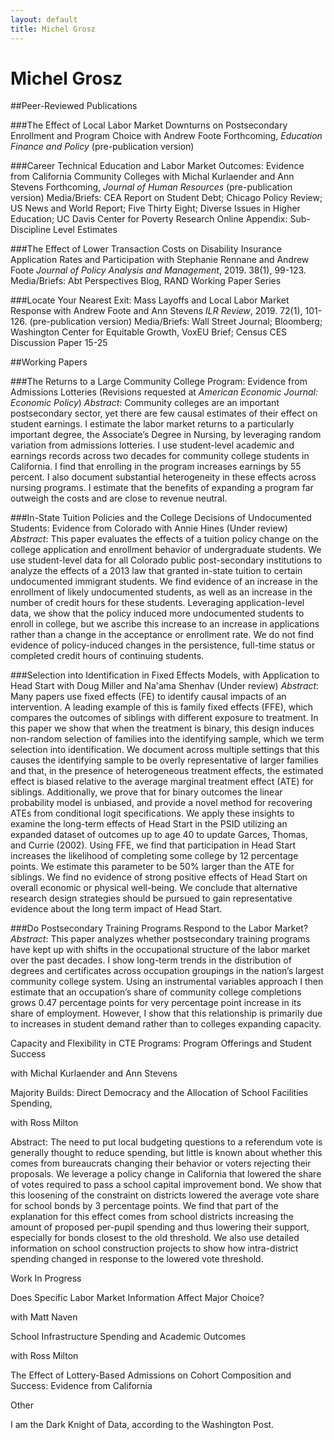 ```yaml
---
layout: default
title: Michel Grosz
---
```

<div class="blurb">
	<h1>Michel Grosz</h1>
</div><!-- /.blurb -->



##Peer-Reviewed Publications

###The Effect of Local Labor Market Downturns on Postsecondary Enrollment and Program Choice
with Andrew Foote 
Forthcoming, *Education Finance and Policy* (pre-publication version)

###Career Technical Education and Labor Market Outcomes: Evidence from California Community Colleges
with Michal Kurlaender and Ann Stevens
Forthcoming, *Journal of Human Resources* (pre-publication version) 
Media/Briefs: CEA Report on Student Debt; Chicago Policy Review; US News and World Report; Five Thirty Eight; Diverse Issues in Higher Education; UC Davis Center for Poverty Research 
Online Appendix: Sub-Discipline Level Estimates   

###The Effect of Lower Transaction Costs on Disability Insurance Application Rates and Participation
with Stephanie Rennane and Andrew Foote 
*Journal of Policy Analysis and Management*, 2019. 38(1), 99-123.
Media/Briefs: Abt Perspectives Blog, RAND Working Paper Series

###Locate Your Nearest Exit: Mass Layoffs and Local Labor Market Response 
with Andrew Foote and Ann Stevens 
*ILR Review*, 2019. 72(1), 101-126. (pre-publication version)
Media/Briefs: Wall Street Journal; Bloomberg; Washington Center for Equitable Growth, VoxEU Brief; Census CES Discussion Paper 15-25

##Working Papers

###The Returns to a Large Community College Program: Evidence from Admissions Lotteries 
(Revisions requested at *American Economic Journal: Economic Policy*) 
*Abstract*: Community colleges are an important postsecondary sector, yet there are few causal estimates of their effect on student earnings. I estimate the labor market returns to a particularly important degree, the Associate’s Degree in Nursing, by leveraging random variation from admissions lotteries. I use student-level academic and earnings records across two decades for community college students in California. I find that enrolling in the program increases earnings by 55 percent. I also document substantial heterogeneity in these effects across nursing programs. I estimate that the benefits of expanding a program far outweigh the costs and are close to revenue neutral.

###In-State Tuition Policies and the College Decisions of Undocumented Students: Evidence from Colorado
with Annie Hines 
(Under review)
*Abstract*: This paper evaluates the effects of a tuition policy change on the college application and enrollment behavior of undergraduate students. We use student-level data for all Colorado public post-secondary institutions to analyze the effects of a 2013 law that granted in-state tuition to certain undocumented immigrant students. We find evidence of an increase in the enrollment of likely undocumented students, as well as an increase in the number of credit hours for these students. Leveraging application-level data, we show that the policy induced more undocumented students to enroll in college, but we ascribe this increase to an increase in applications rather than a change in the acceptance or enrollment rate. We do not find evidence of policy-induced changes in the persistence, full-time status or completed credit hours of continuing students.

###Selection into Identification in Fixed Effects Models, with Application to Head Start 
with Doug Miller and Na'ama Shenhav 
(Under review)
*Abstract*: Many papers use fixed effects (FE) to identify causal impacts of an intervention. A leading example of this is family fixed effects (FFE), which compares the outcomes of siblings with different exposure to treatment. In this paper we show that when the treatment is binary, this design induces non-random selection of families into the identifying sample, which we term selection into identification. We document across multiple settings that this causes the identifying sample to be overly representative of larger families and that, in the presence of heterogeneous treatment effects, the estimated effect is biased relative to the average marginal treatment effect (ATE) for siblings. Additionally, we prove that for binary outcomes the linear probability model is unbiased, and provide a novel method for recovering ATEs from conditional logit specifications. We apply these insights to examine the long-term effects of Head Start in the PSID utilizing an expanded dataset of outcomes up to age 40 to update Garces, Thomas, and Currie (2002). Using FFE, we find that participation in Head Start increases the likelihood of completing some college by 12 percentage points. We estimate this parameter to be 50% larger than the ATE for siblings. We find no evidence of strong positive effects of Head Start on overall economic or physical well-being. We conclude that alternative research design strategies should be pursued to gain representative evidence about the long term impact of Head Start.

###Do Postsecondary Training Programs Respond to the Labor Market?
*Abstract*: This paper analyzes whether postsecondary training programs have kept up with shifts in the occupational structure of the labor market over the past decades. I show long-term trends in the distribution of degrees and certificates across occupation groupings in the nation’s largest community college system. Using an instrumental variables approach I then estimate that an occupation’s share of community college completions grows 0.47 percentage points for very percentage point increase in its share of employment. However, I show that this relationship is primarily due to increases in student demand rather than to colleges expanding capacity.

Capacity and Flexibility in CTE Programs: Program Offerings and Student Success

with Michal Kurlaender and Ann Stevens

Majority Builds: Direct Democracy and the Allocation of School Facilities Spending, 

with Ross Milton

Abstract: The need to put local budgeting questions to a referendum vote is generally thought to reduce spending, but little is known about whether this comes from bureaucrats changing their behavior or voters rejecting their proposals. We leverage a policy change in California that lowered the share of votes required to pass a school capital improvement bond. We show that this loosening of the constraint on districts lowered the average vote share for school bonds by 3 percentage points. We find that part of the explanation for this effect comes from school districts increasing the amount of proposed per-pupil spending and thus lowering their support, especially for bonds closest to the old threshold. We also use detailed information on school construction projects to show how intra-district spending changed in response to the lowered vote threshold. 

Work In Progress

Does Specific Labor Market Information Affect Major Choice? 

with Matt Naven

School Infrastructure Spending and Academic Outcomes

with Ross Milton

The Effect of Lottery-Based Admissions on Cohort Composition and Success: Evidence from California

Other

I am the Dark Knight of Data, according to the Washington Post.
